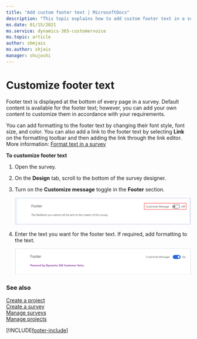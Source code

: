 ```yaml
---
title: "Add custom footer text | MicrosoftDocs"
description: "This topic explains how to add custom footer text in a survey created with Dynamics 365 Customer Voice."
ms.date: 01/15/2021
ms.service: dynamics-365-customervoice
ms.topic: article
author: sbmjais
ms.author: shjais
manager: shujoshi
---
```


# Customize footer text

Footer text is displayed at the bottom of every page in a survey. Default content is available for the footer text; however, you can add your own content to customize them in accordance with your requirements.

You can add formatting to the footer text by changing their font style, font size, and color. You can also add a link to the footer text by selecting **Link** on the formatting toolbar and then adding the link through the link editor. More information: [Format text in a survey](survey-text-format.md)

**To customize footer text**

1. Open the survey.

2. On the **Design** tab, scroll to the bottom of the survey designer. 

3. Turn on the **Customize message** toggle in the **Footer** section.

    ![Turn on the customization of footer text.](media/custom-footer-thank-you-off.png "Turn on the customization of footer text") 

4. Enter the text you want for the footer text. If required, add formatting to the text.

    ![Updated footer text.](media/custom-footer-thank-you-on.png "Updated footer text")

### See also

[Create a project](create-project.md)<br>
[Create a survey](create-survey.md)<br>
[Manage surveys](manage-surveys.md)<br>
[Manage projects](manage-projects.md)


[!INCLUDE[footer-include](includes/footer-banner.md)]
